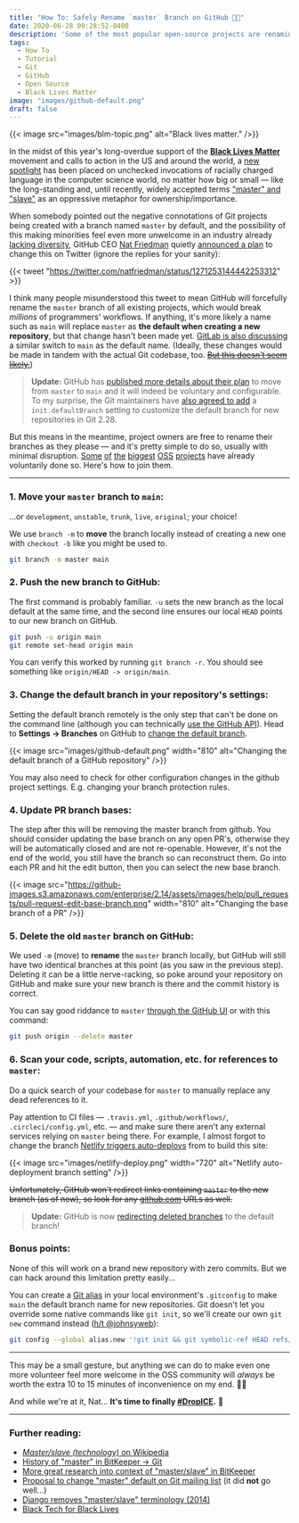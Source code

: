 ```yaml
---
title: "How To: Safely Rename `master` Branch on GitHub ✊🏾"
date: 2020-06-28 09:28:52-0400
description: 'Some of the most popular open-source projects are renaming their default branch from "master" on GitHub. Here''s how to do so, and safely.'
tags:
  - How To
  - Tutorial
  - Git
  - GitHub
  - Open Source
  - Black Lives Matter
image: "images/github-default.png"
draft: false
---
```


{{< image src="images/blm-topic.png" alt="Black lives matter." />}}

In the midst of this year's long-overdue support of the [**Black Lives Matter**](https://blacklivesmatters.carrd.co/) movement and calls to action in the US and around the world, a [new spotlight](https://mail.gnome.org/archives/desktop-devel-list/2019-May/msg00066.html) has been placed on unchecked invocations of racially charged language in the computer science world, no matter how big or small — like the long-standing and, until recently, widely accepted terms ["master" and "slave"](https://tools.ietf.org/id/draft-knodel-terminology-00.html#master-slave) as an oppressive metaphor for ownership/importance.

When somebody pointed out the negative connotations of Git projects being created with a branch named `master` by default, and the possibility of this making minorities feel even more unwelcome in an industry already [lacking diversity](https://www.informationisbeautiful.net/visualizations/diversity-in-tech/), GitHub CEO [Nat Friedman](https://github.com/nat) quietly [announced a plan](https://twitter.com/natfriedman/status/1271253144442253312) to change this on Twitter (ignore the replies for your sanity):

{{< tweet "https://twitter.com/natfriedman/status/1271253144442253312" >}}

I think many people misunderstood this tweet to mean GitHub will forcefully rename the `master` branch of all existing projects, which would break _millions_ of programmers' workflows. If anything, it's more likely a name such as `main` will replace `master` as **the default when creating a new repository**, but that change hasn't been made yet. [GitLab is also discussing](https://gitlab.com/gitlab-org/gitlab/-/issues/221164) a similar switch to `main` as the default name. (Ideally, these changes would be made in tandem with the actual Git codebase, too. [~~But this doesn't seem likely.~~](https://lore.kernel.org/git/CAOAHyQwyXC1Z3v7BZAC+Bq6JBaM7FvBenA-1fcqeDV==apdWDg@mail.gmail.com/t/))

> **Update:** GitHub has [published more details about their plan](https://github.com/github/renaming) to move from `master` to `main` and it will indeed be voluntary and configurable. To my surprise, the Git maintainers have [also agreed to add](https://sfconservancy.org/news/2020/jun/23/gitbranchname/) a `init.defaultBranch` setting to customize the default branch for new repositories in Git 2.28.

But this means in the meantime, project owners are free to rename their branches as they please — and it's pretty simple to do so, usually with minimal disruption. [Some](https://github.com/desktop/desktop/issues/6478) [of](https://github.com/cli/cli/issues/929) [the](https://github.com/sindresorhus/awesome/issues/1793) [biggest](https://github.com/rust-lang/rustlings/issues/437) [OSS](https://github.com/twbs/bootstrap/pull/31050) [projects](https://github.com/ohmyzsh/ohmyzsh/issues/9015) have already voluntarily done so. Here's how to join them.

---

### 1. Move your `master` branch to `main`:

...or `development`, `unstable`, `trunk`, `live`, `original`; your choice!

We use `branch -m` to **move** the branch locally instead of creating a new one with `checkout -b` like you might be used to.

```bash {linenos=false}
git branch -m master main
```

### 2. Push the new branch to GitHub:

The first command is probably familiar. `-u` sets the new branch as the local default at the same time, and the second line ensures our local `HEAD` points to our new branch on GitHub.

```bash {linenos=false}
git push -u origin main
git remote set-head origin main
```

You can verify this worked by running `git branch -r`. You should see something like `origin/HEAD -> origin/main`.

### 3. Change the default branch in your repository's settings:

Setting the default branch remotely is the only step that can't be done on the command line (although you can technically [use the GitHub API](https://github.com/erbridge/github-branch-renamer)). Head to **Settings → Branches** on GitHub to [change the default branch](https://help.github.com/en/github/collaborating-with-issues-and-pull-requests/changing-the-base-branch-of-a-pull-request).

{{< image src="images/github-default.png" width="810" alt="Changing the default branch of a GitHub repository" />}}

You may also need to check for other configuration changes in the github project settings. E.g. changing your branch protection rules.

### 4. Update PR branch bases:

The step after this will be removing the master branch from github. You should consider updating the base branch on any open PR's, otherwise they will be automatically closed and are not re-openable. However, it's not the end of the world, you still have the branch so can reconstruct them. Go into each PR and hit the edit button, then you can select the new base branch.

{{< image src="https://github-images.s3.amazonaws.com/enterprise/2.14/assets/images/help/pull_requests/pull-request-edit-base-branch.png" width="810" alt="Changing the base branch of a PR" />}}

### 5. Delete the old `master` branch on GitHub:

We used `-m` (move) to **rename** the `master` branch locally, but GitHub will still have two identical branches at this point (as you saw in the previous step). Deleting it can be a little nerve-racking, so poke around your repository on GitHub and make sure your new branch is there and the commit history is correct.

You can say good riddance to `master` [through the GitHub UI](https://help.github.com/en/github/collaborating-with-issues-and-pull-requests/creating-and-deleting-branches-within-your-repository#deleting-a-branch) or with this command:

```bash {linenos=false}
git push origin --delete master
```

### 6. Scan your code, scripts, automation, etc. for references to `master`:

Do a quick search of your codebase for `master` to manually replace any dead references to it.

Pay attention to CI files — `.travis.yml`, `.github/workflows/`, `.circleci/config.yml`, etc. — and make sure there aren't any external services relying on `master` being there. For example, I almost forgot to change the branch [Netlify triggers auto-deploys](https://docs.netlify.com/site-deploys/overview/#branches-and-deploys) from to build this site:

{{< image src="images/netlify-deploy.png" width="720" alt="Netlify auto-deployment branch setting" />}}

~~Unfortunately, GitHub won't redirect links containing `master` to the new branch (as of now), so look for any [github.com](https://github.com/) URLs as well.~~

> **Update:** GitHub is now [redirecting deleted branches](https://github.blog/changelog/2020-07-17-links-to-deleted-branches-now-redirect-to-the-default-branch/) to the default branch!

### Bonus points:

None of this will work on a brand new repository with zero commits. But we can hack around this limitation pretty easily...

You can create a [Git alias](https://git-scm.com/book/en/v2/Git-Basics-Git-Aliases) in your local environment's `.gitconfig` to make `main` the default branch name for new repositories. Git doesn't let you override some native commands like `git init`, so we'll create our own `git new` command instead ([h/t @johnsyweb](https://twitter.com/johnsyweb/status/1269881549056438272)):

```bash {linenos=false}
git config --global alias.new '!git init && git symbolic-ref HEAD refs/heads/main'
```

---

This may be a small gesture, but anything we can do to make even one more volunteer feel more welcome in the OSS community will _always_ be worth the extra 10 to 15 minutes of inconvenience on my end. ✊🏾

And while we're at it, Nat... **It's time to finally [#DropICE](https://github.com/drop-ice/dear-github-2.0).** 🧊

---

### Further reading:

- [_Master/slave (technology)_ on Wikipedia](<https://en.wikipedia.org/wiki/Master/slave_(technology)>)
- [History of "master" in BitKeeper → Git](https://mail.gnome.org/archives/desktop-devel-list/2019-May/msg00066.html)
- [More great research into context of "master/slave" in BitKeeper](https://twitter.com/jpaulreed/status/1272038656799211521)
- [Proposal to change "master" default on Git mailing list](https://lore.kernel.org/git/CAOAHyQwyXC1Z3v7BZAC+Bq6JBaM7FvBenA-1fcqeDV==apdWDg@mail.gmail.com/t/) (it did **not** go well...)
- [Django removes "master/slave" terminology (2014)](https://github.com/django/django/pull/2692)
- [Black Tech for Black Lives](https://www.blacktechforblacklives.com/)
